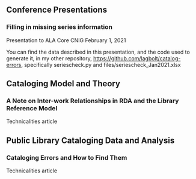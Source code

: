 ## Conference Presentations

### Filling in missing series information

Presentation to ALA Core CNIG February 1, 2021

You can find the data described in this presentation, and the code used to generate it, in my other repository, https://github.com/lagbolt/catalog-errors, specifically seriescheck.py and files/seriescheck_Jan2021.xlsx

## Cataloging Model and Theory

### A Note on Inter-work Relationships in RDA and the Library Reference Model

Technicalities article

## Public Library Cataloging Data and Analysis

### Cataloging Errors and How to Find Them

Technicalities article


